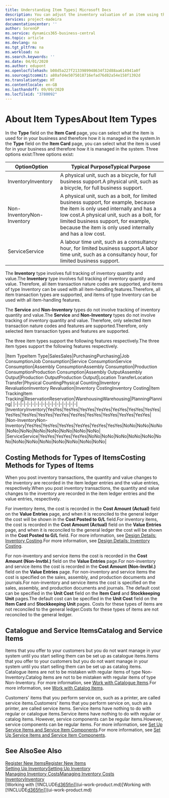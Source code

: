 ```yaml
---
title: Understanding Item Types| Microsoft Docs
description: You can adjust the inventory valuation of an item using the FIFO or Average costing methods, for example, when item costs change for reasons other than transactions.
services: project-madeira
documentationcenter: ''
author: SorenGP
ms.service: dynamics365-business-central
ms.topic: article
ms.devlang: na
ms.tgt_pltfrm: na
ms.workload: na
ms.search.keywords: ''
ms.date: 04/01/2020
ms.author: edupont
ms.openlocfilehash: b08d5a227f2133989948634f32d88aa614941a0f
ms.sourcegitcommit: a80afd4e5075018716efad76d82a54e158f1392d
ms.translationtype: HT
ms.contentlocale: en-GB
ms.lasthandoff: 09/09/2020
ms.locfileid: "3780092"
---
```

# <a name="about-item-types"></a><span data-ttu-id="9f927-103">About Item Types</span><span class="sxs-lookup"><span data-stu-id="9f927-103">About Item Types</span></span>
<span data-ttu-id="9f927-104">In the **Type** field on the **Item Card** page, you can select what the item is used for in your business and therefore how it is managed in the system.</span><span class="sxs-lookup"><span data-stu-id="9f927-104">In the **Type** field on the **Item Card** page, you can select what the item is used for in your business and therefore how it is managed in the system.</span></span> <span data-ttu-id="9f927-105">Three options exist:</span><span class="sxs-lookup"><span data-stu-id="9f927-105">Three options exist:</span></span>

|<span data-ttu-id="9f927-106">Option</span><span class="sxs-lookup"><span data-stu-id="9f927-106">Option</span></span>|<span data-ttu-id="9f927-107">Typical Purpose</span><span class="sxs-lookup"><span data-stu-id="9f927-107">Typical Purpose</span></span>|
|------|-----------|
|<span data-ttu-id="9f927-108">Inventory</span><span class="sxs-lookup"><span data-stu-id="9f927-108">Inventory</span></span>|<span data-ttu-id="9f927-109">A physical unit, such as a bicycle, for full business support.</span><span class="sxs-lookup"><span data-stu-id="9f927-109">A physical unit, such as a bicycle, for full business support.</span></span>|
|<span data-ttu-id="9f927-110">Non-Inventory</span><span class="sxs-lookup"><span data-stu-id="9f927-110">Non-Inventory</span></span>|<span data-ttu-id="9f927-111">A physical unit, such as a bolt, for limited business support, for example, because the item is only used internally and has a low cost.</span><span class="sxs-lookup"><span data-stu-id="9f927-111">A physical unit, such as a bolt, for limited business support, for example, because the item is only used internally and has a low cost.</span></span>|
|<span data-ttu-id="9f927-112">Service</span><span class="sxs-lookup"><span data-stu-id="9f927-112">Service</span></span>|<span data-ttu-id="9f927-113">A labour time unit, such as a consultancy hour, for limited business support.</span><span class="sxs-lookup"><span data-stu-id="9f927-113">A labor time unit, such as a consultancy hour, for limited business support.</span></span>|

<span data-ttu-id="9f927-114">The **Inventory** type involves full tracking of inventory quantity and value.</span><span class="sxs-lookup"><span data-stu-id="9f927-114">The **Inventory** type involves full tracking of inventory quantity and value.</span></span> <span data-ttu-id="9f927-115">Therefore, all item transaction nature codes are supported, and items of type Inventory can be used with all item-handling features.</span><span class="sxs-lookup"><span data-stu-id="9f927-115">Therefore, all item transaction types are supported, and items of type Inventory can be used with all item-handling features.</span></span>

<span data-ttu-id="9f927-116">The **Service** and **Non-Inventory** types do not involve tracking of inventory quantity and value.</span><span class="sxs-lookup"><span data-stu-id="9f927-116">The **Service** and **Non-Inventory** types do not involve tracking of inventory quantity and value.</span></span> <span data-ttu-id="9f927-117">Therefore, only selected item transaction nature codes and features are supported.</span><span class="sxs-lookup"><span data-stu-id="9f927-117">Therefore, only selected item transaction types and features are supported.</span></span>

<span data-ttu-id="9f927-118">The three item types support the following features respectively.</span><span class="sxs-lookup"><span data-stu-id="9f927-118">The three item types support the following features respectively.</span></span>

|<span data-ttu-id="9f927-119">Item Type</span><span class="sxs-lookup"><span data-stu-id="9f927-119">Item Type</span></span>|<span data-ttu-id="9f927-120">Sales</span><span class="sxs-lookup"><span data-stu-id="9f927-120">Sales</span></span>|<span data-ttu-id="9f927-121">Purchasing</span><span class="sxs-lookup"><span data-stu-id="9f927-121">Purchasing</span></span>|<span data-ttu-id="9f927-122">Job Consumption</span><span class="sxs-lookup"><span data-stu-id="9f927-122">Job Consumption</span></span>|<span data-ttu-id="9f927-123">Service Consumption</span><span class="sxs-lookup"><span data-stu-id="9f927-123">Service Consumption</span></span>|<span data-ttu-id="9f927-124">Assembly Consumption</span><span class="sxs-lookup"><span data-stu-id="9f927-124">Assembly Consumption</span></span>|<span data-ttu-id="9f927-125">Production Consumption</span><span class="sxs-lookup"><span data-stu-id="9f927-125">Production Consumption</span></span>|<span data-ttu-id="9f927-126">Assembly Output</span><span class="sxs-lookup"><span data-stu-id="9f927-126">Assembly Output</span></span>|<span data-ttu-id="9f927-127">Production Output</span><span class="sxs-lookup"><span data-stu-id="9f927-127">Production Output</span></span>|<span data-ttu-id="9f927-128">Location Transfer</span><span class="sxs-lookup"><span data-stu-id="9f927-128">Location Transfer</span></span>|<span data-ttu-id="9f927-129">Physical Counting</span><span class="sxs-lookup"><span data-stu-id="9f927-129">Physical Counting</span></span>|<span data-ttu-id="9f927-130">Inventory Revaluation</span><span class="sxs-lookup"><span data-stu-id="9f927-130">Inventory Revaluation</span></span>|<span data-ttu-id="9f927-131">Inventory Costing</span><span class="sxs-lookup"><span data-stu-id="9f927-131">Inventory Costing</span></span>|<span data-ttu-id="9f927-132">Item Tracking</span><span class="sxs-lookup"><span data-stu-id="9f927-132">Item Tracking</span></span>|<span data-ttu-id="9f927-133">Reservation</span><span class="sxs-lookup"><span data-stu-id="9f927-133">Reservation</span></span>|<span data-ttu-id="9f927-134">Warehousing</span><span class="sxs-lookup"><span data-stu-id="9f927-134">Warehousing</span></span>|<span data-ttu-id="9f927-135">Planning</span><span class="sxs-lookup"><span data-stu-id="9f927-135">Planning</span></span>|
|-|-|-|-|-|-|-|-|-|-|-|-|-|-|-|-|-|-|
|<span data-ttu-id="9f927-136">Inventory</span><span class="sxs-lookup"><span data-stu-id="9f927-136">Inventory</span></span>|<span data-ttu-id="9f927-137">Yes</span><span class="sxs-lookup"><span data-stu-id="9f927-137">Yes</span></span>|<span data-ttu-id="9f927-138">Yes</span><span class="sxs-lookup"><span data-stu-id="9f927-138">Yes</span></span>|<span data-ttu-id="9f927-139">Yes</span><span class="sxs-lookup"><span data-stu-id="9f927-139">Yes</span></span>|<span data-ttu-id="9f927-140">Yes</span><span class="sxs-lookup"><span data-stu-id="9f927-140">Yes</span></span>|<span data-ttu-id="9f927-141">Yes</span><span class="sxs-lookup"><span data-stu-id="9f927-141">Yes</span></span>|<span data-ttu-id="9f927-142">Yes</span><span class="sxs-lookup"><span data-stu-id="9f927-142">Yes</span></span>|<span data-ttu-id="9f927-143">Yes</span><span class="sxs-lookup"><span data-stu-id="9f927-143">Yes</span></span>|<span data-ttu-id="9f927-144">Yes</span><span class="sxs-lookup"><span data-stu-id="9f927-144">Yes</span></span>|<span data-ttu-id="9f927-145">Yes</span><span class="sxs-lookup"><span data-stu-id="9f927-145">Yes</span></span>|<span data-ttu-id="9f927-146">Yes</span><span class="sxs-lookup"><span data-stu-id="9f927-146">Yes</span></span>|<span data-ttu-id="9f927-147">Yes</span><span class="sxs-lookup"><span data-stu-id="9f927-147">Yes</span></span>|<span data-ttu-id="9f927-148">Yes</span><span class="sxs-lookup"><span data-stu-id="9f927-148">Yes</span></span>|<span data-ttu-id="9f927-149">Yes</span><span class="sxs-lookup"><span data-stu-id="9f927-149">Yes</span></span>|<span data-ttu-id="9f927-150">Yes</span><span class="sxs-lookup"><span data-stu-id="9f927-150">Yes</span></span>|<span data-ttu-id="9f927-151">Yes</span><span class="sxs-lookup"><span data-stu-id="9f927-151">Yes</span></span>|<span data-ttu-id="9f927-152">Yes</span><span class="sxs-lookup"><span data-stu-id="9f927-152">Yes</span></span>|
|<span data-ttu-id="9f927-153">Non-Inventory</span><span class="sxs-lookup"><span data-stu-id="9f927-153">Non-Inventory</span></span>|<span data-ttu-id="9f927-154">Yes</span><span class="sxs-lookup"><span data-stu-id="9f927-154">Yes</span></span>|<span data-ttu-id="9f927-155">Yes</span><span class="sxs-lookup"><span data-stu-id="9f927-155">Yes</span></span>|<span data-ttu-id="9f927-156">Yes</span><span class="sxs-lookup"><span data-stu-id="9f927-156">Yes</span></span>|<span data-ttu-id="9f927-157">Yes</span><span class="sxs-lookup"><span data-stu-id="9f927-157">Yes</span></span>|<span data-ttu-id="9f927-158">Yes</span><span class="sxs-lookup"><span data-stu-id="9f927-158">Yes</span></span>|<span data-ttu-id="9f927-159">Yes</span><span class="sxs-lookup"><span data-stu-id="9f927-159">Yes</span></span>|<span data-ttu-id="9f927-160">No</span><span class="sxs-lookup"><span data-stu-id="9f927-160">No</span></span>|<span data-ttu-id="9f927-161">No</span><span class="sxs-lookup"><span data-stu-id="9f927-161">No</span></span>|<span data-ttu-id="9f927-162">No</span><span class="sxs-lookup"><span data-stu-id="9f927-162">No</span></span>|<span data-ttu-id="9f927-163">No</span><span class="sxs-lookup"><span data-stu-id="9f927-163">No</span></span>|<span data-ttu-id="9f927-164">No</span><span class="sxs-lookup"><span data-stu-id="9f927-164">No</span></span>|<span data-ttu-id="9f927-165">No</span><span class="sxs-lookup"><span data-stu-id="9f927-165">No</span></span>|<span data-ttu-id="9f927-166">No</span><span class="sxs-lookup"><span data-stu-id="9f927-166">No</span></span>|<span data-ttu-id="9f927-167">No</span><span class="sxs-lookup"><span data-stu-id="9f927-167">No</span></span>|<span data-ttu-id="9f927-168">No</span><span class="sxs-lookup"><span data-stu-id="9f927-168">No</span></span>|<span data-ttu-id="9f927-169">No</span><span class="sxs-lookup"><span data-stu-id="9f927-169">No</span></span>|
|<span data-ttu-id="9f927-170">Service</span><span class="sxs-lookup"><span data-stu-id="9f927-170">Service</span></span>|<span data-ttu-id="9f927-171">Yes</span><span class="sxs-lookup"><span data-stu-id="9f927-171">Yes</span></span>|<span data-ttu-id="9f927-172">Yes</span><span class="sxs-lookup"><span data-stu-id="9f927-172">Yes</span></span>|<span data-ttu-id="9f927-173">Yes</span><span class="sxs-lookup"><span data-stu-id="9f927-173">Yes</span></span>|<span data-ttu-id="9f927-174">No</span><span class="sxs-lookup"><span data-stu-id="9f927-174">No</span></span>|<span data-ttu-id="9f927-175">No</span><span class="sxs-lookup"><span data-stu-id="9f927-175">No</span></span>|<span data-ttu-id="9f927-176">No</span><span class="sxs-lookup"><span data-stu-id="9f927-176">No</span></span>|<span data-ttu-id="9f927-177">No</span><span class="sxs-lookup"><span data-stu-id="9f927-177">No</span></span>|<span data-ttu-id="9f927-178">No</span><span class="sxs-lookup"><span data-stu-id="9f927-178">No</span></span>|<span data-ttu-id="9f927-179">No</span><span class="sxs-lookup"><span data-stu-id="9f927-179">No</span></span>|<span data-ttu-id="9f927-180">No</span><span class="sxs-lookup"><span data-stu-id="9f927-180">No</span></span>|<span data-ttu-id="9f927-181">No</span><span class="sxs-lookup"><span data-stu-id="9f927-181">No</span></span>|<span data-ttu-id="9f927-182">No</span><span class="sxs-lookup"><span data-stu-id="9f927-182">No</span></span>|<span data-ttu-id="9f927-183">No</span><span class="sxs-lookup"><span data-stu-id="9f927-183">No</span></span>|<span data-ttu-id="9f927-184">No</span><span class="sxs-lookup"><span data-stu-id="9f927-184">No</span></span>|<span data-ttu-id="9f927-185">No</span><span class="sxs-lookup"><span data-stu-id="9f927-185">No</span></span>|<span data-ttu-id="9f927-186">No</span><span class="sxs-lookup"><span data-stu-id="9f927-186">No</span></span>|

## <a name="costing-methods-for-types-of-items"></a><span data-ttu-id="9f927-187">Costing Methods for Types of Items</span><span class="sxs-lookup"><span data-stu-id="9f927-187">Costing Methods for Types of Items</span></span>
<span data-ttu-id="9f927-188">When you post inventory transactions, the quantity and value changes to the inventory are recorded in the item ledger entries and the value entries, respectively.</span><span class="sxs-lookup"><span data-stu-id="9f927-188">When you post inventory transactions, the quantity and value changes to the inventory are recorded in the item ledger entries and the value entries, respectively.</span></span> 

<span data-ttu-id="9f927-189">For inventory items, the cost is recorded in the **Cost Amount (Actual)** field on the **Value Entries** page, and when it is reconciled to the general ledger the cost will be shown in the **Cost Posted to G/L** field.</span><span class="sxs-lookup"><span data-stu-id="9f927-189">For inventory items, the cost is recorded in the **Cost Amount (Actual)** field on the **Value Entries** page, and when it is reconciled to the general ledger the cost will be shown in the **Cost Posted to G/L** field.</span></span> <span data-ttu-id="9f927-190">For more information, see [Design Details: Inventory Costing](design-details-inventory-costing.md).</span><span class="sxs-lookup"><span data-stu-id="9f927-190">For more information, see [Design Details: Inventory Costing](design-details-inventory-costing.md).</span></span>

<span data-ttu-id="9f927-191">For non-inventory and service items the cost is recorded in the **Cost Amount (Non-Invtbl.)** field on the **Value Entries** page.</span><span class="sxs-lookup"><span data-stu-id="9f927-191">For non-inventory and service items the cost is recorded in the **Cost Amount (Non-Invtbl.)** field on the **Value Entries** page.</span></span> <span data-ttu-id="9f927-192">For non-inventory and service items the cost is specified on the sales, assembly, and production documents and journals.</span><span class="sxs-lookup"><span data-stu-id="9f927-192">For non-inventory and service items the cost is specified on the sales, assembly, and production documents and journals.</span></span> <span data-ttu-id="9f927-193">The default cost can be specified in the **Unit Cost** field on the **Item Card** and **Stockkeeping Unit** pages.</span><span class="sxs-lookup"><span data-stu-id="9f927-193">The default cost can be specified in the **Unit Cost** field on the **Item Card** and **Stockkeeping Unit** pages.</span></span> <span data-ttu-id="9f927-194">Costs for these types of items are not reconciled to the general ledger.</span><span class="sxs-lookup"><span data-stu-id="9f927-194">Costs for these types of items are not reconciled to the general ledger.</span></span> 

## <a name="catalog-and-service-items"></a><span data-ttu-id="9f927-195">Catalogue and Service Items</span><span class="sxs-lookup"><span data-stu-id="9f927-195">Catalog and Service Items</span></span>
<span data-ttu-id="9f927-196">Items that you offer to your customers but you do not want manage in your system until you start selling them can be set up as catalogue items.</span><span class="sxs-lookup"><span data-stu-id="9f927-196">Items that you offer to your customers but you do not want manage in your system until you start selling them can be set up as catalog items.</span></span> <span data-ttu-id="9f927-197">Catalogue items are not to be mistaken with regular items of type Non-Inventory.</span><span class="sxs-lookup"><span data-stu-id="9f927-197">Catalog items are not to be mistaken with regular items of type Non-Inventory.</span></span> <span data-ttu-id="9f927-198">For more information, see [Work with Catalogue Items](inventory-how-work-nonstock-items.md).</span><span class="sxs-lookup"><span data-stu-id="9f927-198">For more information, see [Work with Catalog Items](inventory-how-work-nonstock-items.md).</span></span>

<span data-ttu-id="9f927-199">Customers' items that you perform service on, such as a printer, are called service items.</span><span class="sxs-lookup"><span data-stu-id="9f927-199">Customers' items that you perform service on, such as a printer, are called service items.</span></span> <span data-ttu-id="9f927-200">Service items have nothing to do with regular or catalogue items.</span><span class="sxs-lookup"><span data-stu-id="9f927-200">Service items have nothing to do with regular or catalog items.</span></span> <span data-ttu-id="9f927-201">However, service components can be regular items.</span><span class="sxs-lookup"><span data-stu-id="9f927-201">However, service components can be regular items.</span></span> <span data-ttu-id="9f927-202">For more information, see [Set Up Service Items and Service Item Components](service-how-setup-service-items.md).</span><span class="sxs-lookup"><span data-stu-id="9f927-202">For more information, see [Set Up Service Items and Service Item Components](service-how-setup-service-items.md).</span></span>

## <a name="see-also"></a><span data-ttu-id="9f927-203">See Also</span><span class="sxs-lookup"><span data-stu-id="9f927-203">See Also</span></span>
[<span data-ttu-id="9f927-204">Register New Items</span><span class="sxs-lookup"><span data-stu-id="9f927-204">Register New Items</span></span>](inventory-how-register-new-items.md)  
[<span data-ttu-id="9f927-205">Setting Up Inventory</span><span class="sxs-lookup"><span data-stu-id="9f927-205">Setting Up Inventory</span></span>](inventory-setup-inventory.md)  
[<span data-ttu-id="9f927-206">Managing Inventory Costs</span><span class="sxs-lookup"><span data-stu-id="9f927-206">Managing Inventory Costs</span></span>](finance-manage-inventory-costs.md)  
[<span data-ttu-id="9f927-207">Inventory</span><span class="sxs-lookup"><span data-stu-id="9f927-207">Inventory</span></span>](inventory-manage-inventory.md)  
<span data-ttu-id="9f927-208">[Working with [!INCLUDE[d365fin](includes/d365fin_md.md)]](ui-work-product.md)</span><span class="sxs-lookup"><span data-stu-id="9f927-208">[Working with [!INCLUDE[d365fin](includes/d365fin_md.md)]](ui-work-product.md)</span></span>
